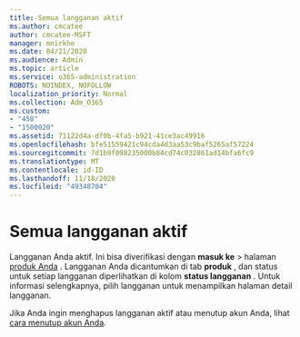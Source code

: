 ```yaml
---
title: Semua langganan aktif
ms.author: cmcatee
author: cmcatee-MSFT
manager: mnirkhe
ms.date: 04/21/2020
ms.audience: Admin
ms.topic: article
ms.service: o365-administration
ROBOTS: NOINDEX, NOFOLLOW
localization_priority: Normal
ms.collection: Adm_O365
ms.custom:
- "458"
- "1500020"
ms.assetid: 71122d4a-df0b-4fa5-b921-41ce3ac49916
ms.openlocfilehash: bfe51559421c94cda4d3aa53c9baf5265af57224
ms.sourcegitcommit: 7d1b9f098235000b84cd74c032861ad14bfa6fc9
ms.translationtype: MT
ms.contentlocale: id-ID
ms.lasthandoff: 11/18/2020
ms.locfileid: "49348704"
---
```

# <a name="all-subscriptions-are-active"></a>Semua langganan aktif

Langganan Anda aktif. Ini bisa diverifikasi dengan **masuk ke** \> halaman [produk Anda](https://go.microsoft.com/fwlink/p/?linkid=842054) . Langganan Anda dicantumkan di tab **produk** , dan status untuk setiap langganan diperlihatkan di kolom **status langganan** . Untuk informasi selengkapnya, pilih langganan untuk menampilkan halaman detail langganan.
  
Jika Anda ingin menghapus langganan aktif atau menutup akun Anda, lihat [cara menutup akun Anda](https://docs.microsoft.com/microsoft-365/commerce/close-your-account?view=o365-worldwide).
